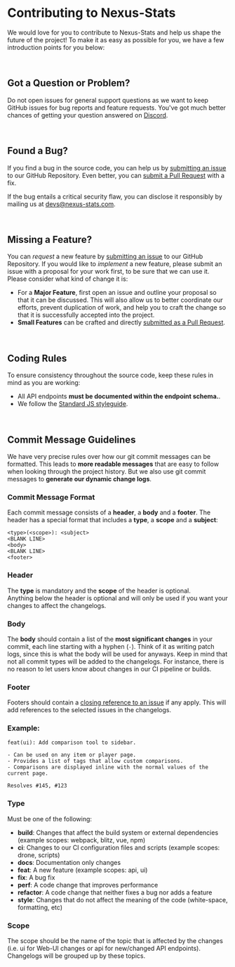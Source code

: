 # Contributing to Nexus-Stats

We would love for you to contribute to Nexus-Stats and help us shape the future
of the project! To make it as easy as possible for you, we have a few introduction
points for you below:

<br>

## <a name="question"></a> Got a Question or Problem?
Do not open issues for general support questions as we want to keep GitHub issues for bug reports and feature requests. You've got much better chances of getting your question answered on [Discord](https://discord.gg/AG8RPZ8).

<br>

## <a name="issue"></a> Found a Bug?
If you find a bug in the source code, you can help us by
[submitting an issue](#submit-issue) to our GitHub Repository. Even better, you can
[submit a Pull Request](#submit-pr) with a fix.

If the bug entails a critical security flaw, you can disclose it responsibly by mailing us at
[devs@nexus-stats.com](mailto:devs@nexus-stats.com).

<br>

## <a name="feature"></a> Missing a Feature?
You can *request* a new feature by [submitting an issue](#submit-issue) to our GitHub
Repository. If you would like to *implement* a new feature, please submit an issue with
a proposal for your work first, to be sure that we can use it.
Please consider what kind of change it is:

* For a **Major Feature**, first open an issue and outline your proposal so that it can be
discussed. This will also allow us to better coordinate our efforts, prevent duplication of work,
and help you to craft the change so that it is successfully accepted into the project.
* **Small Features** can be crafted and directly [submitted as a Pull Request](#submit-pr).

<br>

## <a name="rules"></a> Coding Rules
To ensure consistency throughout the source code, keep these rules in mind as you are working:

* All API endpoints **must be documented within the endpoint schema.**.
* We follow the [Standard JS styleguide](https://standardjs.com/).

<br>

## <a name="commit"></a> Commit Message Guidelines

We have very precise rules over how our git commit messages can be formatted.  This leads to **more
readable messages** that are easy to follow when looking through the project history. But we also use git commit messages to **generate our dynamic change logs**.

### Commit Message Format
Each commit message consists of a **header**, a **body** and a **footer**. The header has a special
format that includes a **type**, a **scope** and a **subject**:

```
<type>(<scope>): <subject>
<BLANK LINE>
<body>
<BLANK LINE>
<footer>
```

### Header
The **type** is mandatory and the **scope** of the header is optional.<br>
Anything below the header is optional and will only be used if you want your
changes to affect the changelogs.

### Body
The **body** should contain a list of the **most significant changes** in your commit, each line
starting with a hyphen (`-`). Think of it as writing patch logs, since this is what the body will
be used for anyways. Keep in mind that not all commit types will be added to the changelogs. For
instance, there is no reason to let users know about changes in our CI pipeline or builds.

### Footer
Footers should contain a [closing reference to an issue](https://help.github.com/articles/closing-issues-via-commit-messages/) if any apply. This
will add references to the selected issues in the changelogs.


### Example:

```
feat(ui): Add comparison tool to sidebar.

- Can be used on any item or player page.
- Provides a list of tags that allow custom comparisons.
- Comparisons are displayed inline with the normal values of the current page.

Resolves #145, #123
```

### Type
Must be one of the following:

* **build**: Changes that affect the build system or external dependencies (example scopes: webpack, blitz, vue, npm)
* **ci**: Changes to our CI configuration files and scripts (example scopes: drone, scripts)
* **docs**: Documentation only changes
* **feat**: A new feature (example scopes: api, ui)
* **fix**: A bug fix
* **perf**: A code change that improves performance
* **refactor**: A code change that neither fixes a bug nor adds a feature
* **style**: Changes that do not affect the meaning of the code (white-space, formatting, etc)

### Scope
The scope should be the name of the topic that is affected by the changes (i.e. ui for Web-UI changes or api for new/changed API endpoints). Changelogs will be grouped up by these topics.
